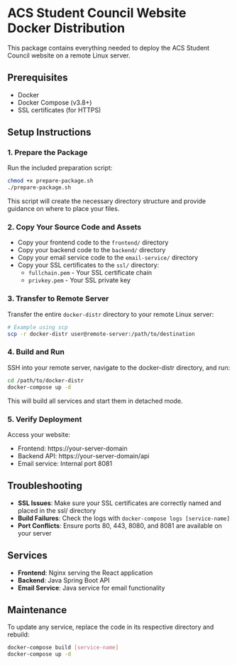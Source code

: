 # ACS Student Council Website Docker Distribution

This package contains everything needed to deploy the ACS Student Council website on a remote Linux server.

## Prerequisites

- Docker
- Docker Compose (v3.8+)
- SSL certificates (for HTTPS)

## Setup Instructions

### 1. Prepare the Package

Run the included preparation script:

```bash
chmod +x prepare-package.sh
./prepare-package.sh
```

This script will create the necessary directory structure and provide guidance on where to place your files.

### 2. Copy Your Source Code and Assets

- Copy your frontend code to the `frontend/` directory
- Copy your backend code to the `backend/` directory  
- Copy your email service code to the `email-service/` directory
- Copy your SSL certificates to the `ssl/` directory:
  - `fullchain.pem` - Your SSL certificate chain
  - `privkey.pem` - Your SSL private key

### 3. Transfer to Remote Server

Transfer the entire `docker-distr` directory to your remote Linux server:

```bash
# Example using scp
scp -r docker-distr user@remote-server:/path/to/destination
```

### 4. Build and Run

SSH into your remote server, navigate to the docker-distr directory, and run:

```bash
cd /path/to/docker-distr
docker-compose up -d
```

This will build all services and start them in detached mode.

### 5. Verify Deployment

Access your website:
- Frontend: https://your-server-domain
- Backend API: https://your-server-domain/api
- Email service: Internal port 8081

## Troubleshooting

- **SSL Issues**: Make sure your SSL certificates are correctly named and placed in the ssl/ directory
- **Build Failures**: Check the logs with `docker-compose logs [service-name]`
- **Port Conflicts**: Ensure ports 80, 443, 8080, and 8081 are available on your server

## Services

- **Frontend**: Nginx serving the React application
- **Backend**: Java Spring Boot API
- **Email Service**: Java service for email functionality

## Maintenance

To update any service, replace the code in its respective directory and rebuild:

```bash
docker-compose build [service-name]
docker-compose up -d
```
